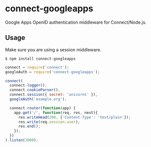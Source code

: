 # connect-googleapps

Google Apps OpenID authentication middleware for Connect/Node.js.

## Usage

Make sure you are using a session middleware.

    $ npm install connect-googleapps

```javascript
connect = require('connect');
googleAuth = require('connect-googleapps');

connect(
  connect.logger(),
  connect.cookieParser(),
  connect.session({ secret: 'unicorns' }),
  googleAuth('example.org'),

  connect.router(function(app) {
    app.get('/', function(req, res, next){
      res.writeHead(200, {'Content-Type': 'text/plain'});
      res.write(req.session.user);
      res.end();
    });
  })
).listen(3000);
```
